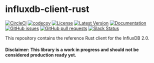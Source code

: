 # influxdb-client-rust

[![CircleCI](https://circleci.com/gh/bonitoo-io/influxdb-client-rust.svg?style=svg)](https://circleci.com/gh/bonitoo-io/influxdb-client-rust)
[![codecov](https://codecov.io/gh/bonitoo-io/influxdb-client-rust/branch/master/graph/badge.svg)](https://codecov.io/gh/bonitoo-io/influxdb-client-rust)
[![License](https://img.shields.io/github/license/bonitoo-io/influxdb-client-rust.svg)](https://github.com/bonitoo-io/influxdb-client-rust/blob/master/LICENSE)
[![Latest Version](https://img.shields.io/crates/v/influxdb_client_rust.svg)](https://crates.io/crates/influxdb_client_rust)
[![Documentation](https://img.shields.io/badge/doc.rs-doc-blue)](https://docs.rs/influxdb_client_rust)
[![GitHub issues](https://img.shields.io/github/issues-raw/bonitoo-io/influxdb-client-rust.svg)](https://github.com/bonitoo-io/influxdb-client-rust/issues)
[![GitHub pull requests](https://img.shields.io/github/issues-pr-raw/bonitoo-io/influxdb-client-rust.svg)](https://github.com/bonitoo-io/influxdb-client-rust/pulls)
[![Slack Status](https://img.shields.io/badge/slack-join_chat-white.svg?logo=slack&style=social)](https://www.influxdata.com/slack)

This repository contains the reference Rust client for the InfluxDB 2.0.

#### Disclaimer: This library is a work in progress and should not be considered production ready yet.
